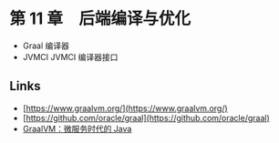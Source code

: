 # 第 11 章　后端编译与优化

- Graal 编译器
- JVMCI JVMCI 编译器接口

## Links

- [https://www.graalvm.org/](https://www.graalvm.org/)
- [https://github.com/oracle/graal](https://github.com/oracle/graal)
- [GraalVM：微服务时代的 Java](https://zhuanlan.zhihu.com/p/137836206)
